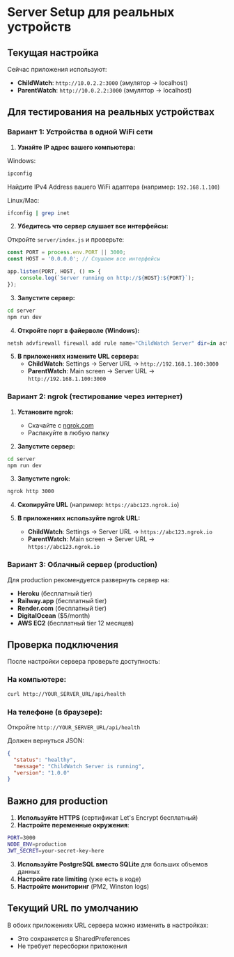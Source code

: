# Server Setup для реальных устройств

## Текущая настройка

Сейчас приложения используют:
- **ChildWatch**: `http://10.0.2.2:3000` (эмулятор → localhost)
- **ParentWatch**: `http://10.0.2.2:3000` (эмулятор → localhost)

## Для тестирования на реальных устройствах

### Вариант 1: Устройства в одной WiFi сети

1. **Узнайте IP адрес вашего компьютера:**

Windows:
```cmd
ipconfig
```
Найдите IPv4 Address вашего WiFi адаптера (например: `192.168.1.100`)

Linux/Mac:
```bash
ifconfig | grep inet
```

2. **Убедитесь что сервер слушает все интерфейсы:**

Откройте `server/index.js` и проверьте:
```javascript
const PORT = process.env.PORT || 3000;
const HOST = '0.0.0.0'; // Слушаем все интерфейсы

app.listen(PORT, HOST, () => {
    console.log(`Server running on http://${HOST}:${PORT}`);
});
```

3. **Запустите сервер:**
```bash
cd server
npm run dev
```

4. **Откройте порт в файерволе (Windows):**
```powershell
netsh advfirewall firewall add rule name="ChildWatch Server" dir=in action=allow protocol=TCP localport=3000
```

5. **В приложениях измените URL сервера:**
   - **ChildWatch**: Settings → Server URL → `http://192.168.1.100:3000`
   - **ParentWatch**: Main screen → Server URL → `http://192.168.1.100:3000`

### Вариант 2: ngrok (тестирование через интернет)

1. **Установите ngrok:**
   - Скачайте с [ngrok.com](https://ngrok.com/download)
   - Распакуйте в любую папку

2. **Запустите сервер:**
```bash
cd server
npm run dev
```

3. **Запустите ngrok:**
```bash
ngrok http 3000
```

4. **Скопируйте URL** (например: `https://abc123.ngrok.io`)

5. **В приложениях используйте ngrok URL:**
   - **ChildWatch**: Settings → Server URL → `https://abc123.ngrok.io`
   - **ParentWatch**: Main screen → Server URL → `https://abc123.ngrok.io`

### Вариант 3: Облачный сервер (production)

Для production рекомендуется развернуть сервер на:
- **Heroku** (бесплатный tier)
- **Railway.app** (бесплатный tier)
- **Render.com** (бесплатный tier)
- **DigitalOcean** ($5/month)
- **AWS EC2** (бесплатный tier 12 месяцев)

## Проверка подключения

После настройки сервера проверьте доступность:

### На компьютере:
```bash
curl http://YOUR_SERVER_URL/api/health
```

### На телефоне (в браузере):
Откройте `http://YOUR_SERVER_URL/api/health`

Должен вернуться JSON:
```json
{
  "status": "healthy",
  "message": "ChildWatch Server is running",
  "version": "1.0.0"
}
```

## Важно для production

1. **Используйте HTTPS** (сертификат Let's Encrypt бесплатный)
2. **Настройте переменные окружения**:
```bash
PORT=3000
NODE_ENV=production
JWT_SECRET=your-secret-key-here
```
3. **Используйте PostgreSQL вместо SQLite** для больших объемов данных
4. **Настройте rate limiting** (уже есть в коде)
5. **Настройте мониторинг** (PM2, Winston logs)

## Текущий URL по умолчанию

В обоих приложениях URL сервера можно изменить в настройках:
- Это сохраняется в SharedPreferences
- Не требует пересборки приложения
